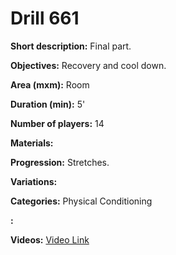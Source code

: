 # Drill 661

**Short description:**
Final part.

**Objectives:**
Recovery and cool down.

**Area (mxm):**
Room

**Duration (min):**
5'

**Number of players:**
14

**Materials:**


**Progression:**
Stretches.

**Variations:**


**Categories:**
Physical Conditioning

**:**


**Videos:**
[Video Link](https://www.youtube.com/embed/dIUbJ6UC79c)

